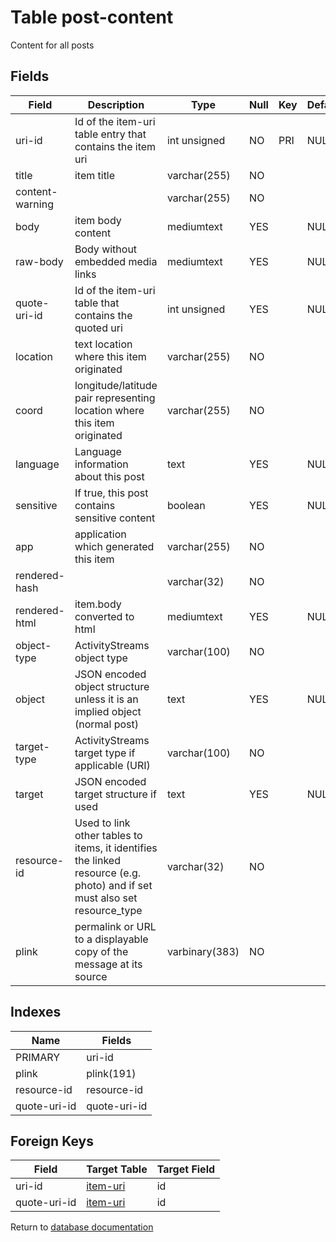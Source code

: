 Table post-content
===========

Content for all posts

Fields
------

| Field           | Description                                                                                                               | Type           | Null | Key | Default | Extra |
| --------------- | ------------------------------------------------------------------------------------------------------------------------- | -------------- | ---- | --- | ------- | ----- |
| uri-id          | Id of the item-uri table entry that contains the item uri                                                                 | int unsigned   | NO   | PRI | NULL    |       |
| title           | item title                                                                                                                | varchar(255)   | NO   |     |         |       |
| content-warning |                                                                                                                           | varchar(255)   | NO   |     |         |       |
| body            | item body content                                                                                                         | mediumtext     | YES  |     | NULL    |       |
| raw-body        | Body without embedded media links                                                                                         | mediumtext     | YES  |     | NULL    |       |
| quote-uri-id    | Id of the item-uri table that contains the quoted uri                                                                     | int unsigned   | YES  |     | NULL    |       |
| location        | text location where this item originated                                                                                  | varchar(255)   | NO   |     |         |       |
| coord           | longitude/latitude pair representing location where this item originated                                                  | varchar(255)   | NO   |     |         |       |
| language        | Language information about this post                                                                                      | text           | YES  |     | NULL    |       |
| sensitive       | If true, this post contains sensitive content                                                                             | boolean        | YES  |     | NULL    |       |
| app             | application which generated this item                                                                                     | varchar(255)   | NO   |     |         |       |
| rendered-hash   |                                                                                                                           | varchar(32)    | NO   |     |         |       |
| rendered-html   | item.body converted to html                                                                                               | mediumtext     | YES  |     | NULL    |       |
| object-type     | ActivityStreams object type                                                                                               | varchar(100)   | NO   |     |         |       |
| object          | JSON encoded object structure unless it is an implied object (normal post)                                                | text           | YES  |     | NULL    |       |
| target-type     | ActivityStreams target type if applicable (URI)                                                                           | varchar(100)   | NO   |     |         |       |
| target          | JSON encoded target structure if used                                                                                     | text           | YES  |     | NULL    |       |
| resource-id     | Used to link other tables to items, it identifies the linked resource (e.g. photo) and if set must also set resource_type | varchar(32)    | NO   |     |         |       |
| plink           | permalink or URL to a displayable copy of the message at its source                                                       | varbinary(383) | NO   |     |         |       |

Indexes
------------

| Name         | Fields       |
| ------------ | ------------ |
| PRIMARY      | uri-id       |
| plink        | plink(191)   |
| resource-id  | resource-id  |
| quote-uri-id | quote-uri-id |

Foreign Keys
------------

| Field | Target Table | Target Field |
|-------|--------------|--------------|
| uri-id | [item-uri](help/database/db_item-uri) | id |
| quote-uri-id | [item-uri](help/database/db_item-uri) | id |

Return to [database documentation](help/database)

